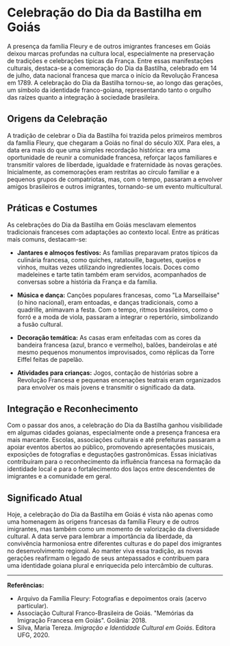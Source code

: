 # Celebração do Dia da Bastilha em Goiás

A presença da família Fleury e de outros imigrantes franceses em Goiás deixou marcas profundas na cultura local, especialmente na preservação de tradições e celebrações típicas da França. Entre essas manifestações culturais, destaca-se a comemoração do Dia da Bastilha, celebrado em 14 de julho, data nacional francesa que marca o início da Revolução Francesa em 1789. A celebração do Dia da Bastilha tornou-se, ao longo das gerações, um símbolo da identidade franco-goiana, representando tanto o orgulho das raízes quanto a integração à sociedade brasileira.

## Origens da Celebração

A tradição de celebrar o Dia da Bastilha foi trazida pelos primeiros membros da família Fleury, que chegaram a Goiás no final do século XIX. Para eles, a data era mais do que uma simples recordação histórica: era uma oportunidade de reunir a comunidade francesa, reforçar laços familiares e transmitir valores de liberdade, igualdade e fraternidade às novas gerações. Inicialmente, as comemorações eram restritas ao círculo familiar e a pequenos grupos de compatriotas, mas, com o tempo, passaram a envolver amigos brasileiros e outros imigrantes, tornando-se um evento multicultural.

## Práticas e Costumes

As celebrações do Dia da Bastilha em Goiás mesclavam elementos tradicionais franceses com adaptações ao contexto local. Entre as práticas mais comuns, destacam-se:

- **Jantares e almoços festivos:** As famílias preparavam pratos típicos da culinária francesa, como quiches, ratatouille, baguetes, queijos e vinhos, muitas vezes utilizando ingredientes locais. Doces como madeleines e tarte tatin também eram servidos, acompanhados de conversas sobre a história da França e da família.

- **Música e dança:** Canções populares francesas, como "La Marseillaise" (o hino nacional), eram entoadas, e danças tradicionais, como a quadrille, animavam a festa. Com o tempo, ritmos brasileiros, como o forró e a moda de viola, passaram a integrar o repertório, simbolizando a fusão cultural.

- **Decoração temática:** As casas eram enfeitadas com as cores da bandeira francesa (azul, branco e vermelho), balões, bandeirolas e até mesmo pequenos monumentos improvisados, como réplicas da Torre Eiffel feitas de papelão.

- **Atividades para crianças:** Jogos, contação de histórias sobre a Revolução Francesa e pequenas encenações teatrais eram organizados para envolver os mais jovens e transmitir o significado da data.

## Integração e Reconhecimento

Com o passar dos anos, a celebração do Dia da Bastilha ganhou visibilidade em algumas cidades goianas, especialmente onde a presença francesa era mais marcante. Escolas, associações culturais e até prefeituras passaram a apoiar eventos abertos ao público, promovendo apresentações musicais, exposições de fotografias e degustações gastronômicas. Essas iniciativas contribuíram para o reconhecimento da influência francesa na formação da identidade local e para o fortalecimento dos laços entre descendentes de imigrantes e a comunidade em geral.

## Significado Atual

Hoje, a celebração do Dia da Bastilha em Goiás é vista não apenas como uma homenagem às origens francesas da família Fleury e de outros imigrantes, mas também como um momento de valorização da diversidade cultural. A data serve para lembrar a importância da liberdade, da convivência harmoniosa entre diferentes culturas e do papel dos imigrantes no desenvolvimento regional. Ao manter viva essa tradição, as novas gerações reafirmam o legado de seus antepassados e contribuem para uma identidade goiana plural e enriquecida pelo intercâmbio de culturas.

---

**Referências:**

- Arquivo da Família Fleury: Fotografias e depoimentos orais (acervo particular).
- Associação Cultural Franco-Brasileira de Goiás. "Memórias da Imigração Francesa em Goiás". Goiânia: 2018.
- Silva, Maria Tereza. *Imigração e Identidade Cultural em Goiás*. Editora UFG, 2020.
